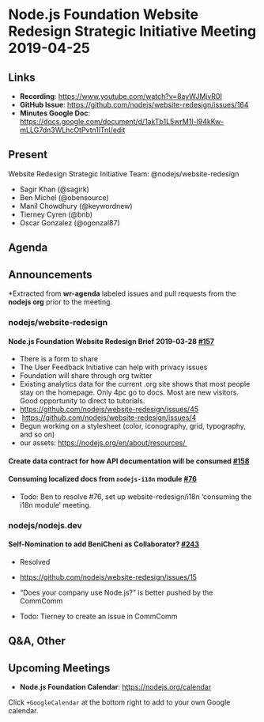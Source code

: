 # Node.js Foundation Website Redesign Strategic Initiative Meeting 2019-04-25

## Links

* **Recording**: https://www.youtube.com/watch?v=8ayWJMjvR0I
* **GitHub Issue**: https://github.com/nodejs/website-redesign/issues/164
* **Minutes Google Doc**: https://docs.google.com/document/d/1akTb1L5wrM1I-l94kKw-mLLG7dn3WLhcOtPvtn1lTnI/edit

## Present

Website Redesign Strategic Initiative Team: @nodejs/website-redesign

* Sagir Khan (@sagirk)
* Ben Michel (@obensource)
* Manil Chowdhury (@keywordnew)
* Tierney Cyren (@bnb)
* Oscar Gonzalez (@ogonzal87)

## Agenda

## Announcements

*Extracted from **wr-agenda** labeled issues and pull requests from the **nodejs org** prior to the meeting.

### nodejs/website-redesign

#### Node.js Foundation Website Redesign Brief 2019-03-28 [#157](https://github.com/nodejs/website-redesign/issues/157)
 * There is a form to share
 * The User Feedback Initiative can help with privacy issues
 * Foundation will share through org twitter 
 * Existing analytics data for the current .org site shows that most people stay on the homepage. Only 4pc go to docs. Most are new visitors. Good opportunity to direct to tutorials.
 * https://github.com/nodejs/website-redesign/issues/45
 *  https://github.com/nodejs/website-redesign/issues/4
 * Begun working on a stylesheet (color, iconography, grid, typography, and so on)
 * our assets: https://nodejs.org/en/about/resources/ 

#### Create data contract for how API documentation will be consumed [#158](https://github.com/nodejs/website-redesign/issues/158)

#### Consuming localized docs from `nodejs-i18n` module [#76](https://github.com/nodejs/website-redesign/issues/76)

 * Todo: Ben to resolve #76, set up website-redesign/i18n ‘consuming the i18n module’ meeting.

### nodejs/nodejs.dev

#### Self-Nomination to add BeniCheni as Collaborator? [#243](https://github.com/nodejs/nodejs.dev/issues/243)
 * Resolved

* https://github.com/nodejs/website-redesign/issues/15
 * “Does your company use Node.js?” is better pushed by the CommComm
 * Todo: Tierney to create an issue in CommComm



## Q&A, Other

## Upcoming Meetings

* **Node.js Foundation Calendar**: https://nodejs.org/calendar

Click `+GoogleCalendar` at the bottom right to add to your own Google calendar.

